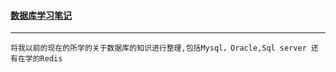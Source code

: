 #### <a href="#top" id="top" > 数据库学习笔记 </a>
-----
`将我以前的现在的所学的关于数据库的知识进行整理,包括Mysql，Oracle,Sql server 还有在学的Redis `
